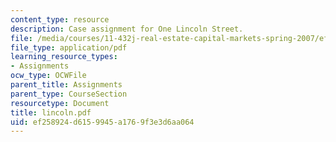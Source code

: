 ```yaml
---
content_type: resource
description: Case assignment for One Lincoln Street.
file: /media/courses/11-432j-real-estate-capital-markets-spring-2007/ef258924d6159945a1769f3e3d6aa064_lincoln.pdf
file_type: application/pdf
learning_resource_types:
- Assignments
ocw_type: OCWFile
parent_title: Assignments
parent_type: CourseSection
resourcetype: Document
title: lincoln.pdf
uid: ef258924-d615-9945-a176-9f3e3d6aa064
---
```

